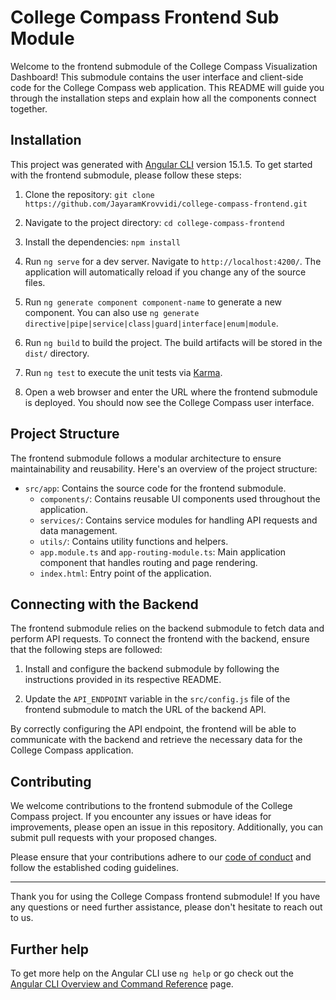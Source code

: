 # College Compass Frontend Sub Module

Welcome to the frontend submodule of the College Compass Visualization Dashboard! This submodule contains the user interface and client-side code for the College Compass web application. This README will guide you through the installation steps and explain how all the components connect together.

## Installation

This project was generated with [Angular CLI](https://github.com/angular/angular-cli) version 15.1.5. To get started with the frontend submodule, please follow these steps:

1. Clone the repository: `git clone https://github.com/JayaramKrovvidi/college-compass-frontend.git`

2. Navigate to the project directory: `cd college-compass-frontend`

3. Install the dependencies: `npm install`

6. Run `ng serve` for a dev server. Navigate to `http://localhost:4200/`. The application will automatically reload if you change any of the source files.

7. Run `ng generate component component-name` to generate a new component. You can also use `ng generate directive|pipe|service|class|guard|interface|enum|module`.

8. Run `ng build` to build the project. The build artifacts will be stored in the `dist/` directory.

9. Run `ng test` to execute the unit tests via [Karma](https://karma-runner.github.io).

10. Open a web browser and enter the URL where the frontend submodule is deployed. You should now see the College Compass user interface.

## Project Structure

The frontend submodule follows a modular architecture to ensure maintainability and reusability. Here's an overview of the project structure:

- `src/app`: Contains the source code for the frontend submodule.
  - `components/`: Contains reusable UI components used throughout the application.
  - `services/`: Contains service modules for handling API requests and data management.
  - `utils/`: Contains utility functions and helpers.
  - `app.module.ts` and `app-routing-module.ts`: Main application component that handles routing and page rendering.
  - `index.html`: Entry point of the application.

## Connecting with the Backend

The frontend submodule relies on the backend submodule to fetch data and perform API requests. To connect the frontend with the backend, ensure that the following steps are followed:

1. Install and configure the backend submodule by following the instructions provided in its respective README.

2. Update the `API_ENDPOINT` variable in the `src/config.js` file of the frontend submodule to match the URL of the backend API.

By correctly configuring the API endpoint, the frontend will be able to communicate with the backend and retrieve the necessary data for the College Compass application.

## Contributing

We welcome contributions to the frontend submodule of the College Compass project. If you encounter any issues or have ideas for improvements, please open an issue in this repository. Additionally, you can submit pull requests with your proposed changes.

Please ensure that your contributions adhere to our [code of conduct](CODE_OF_CONDUCT.md) and follow the established coding guidelines.

---

Thank you for using the College Compass frontend submodule! If you have any questions or need further assistance, please don't hesitate to reach out to us.

## Further help

To get more help on the Angular CLI use `ng help` or go check out the [Angular CLI Overview and Command Reference](https://angular.io/cli) page.